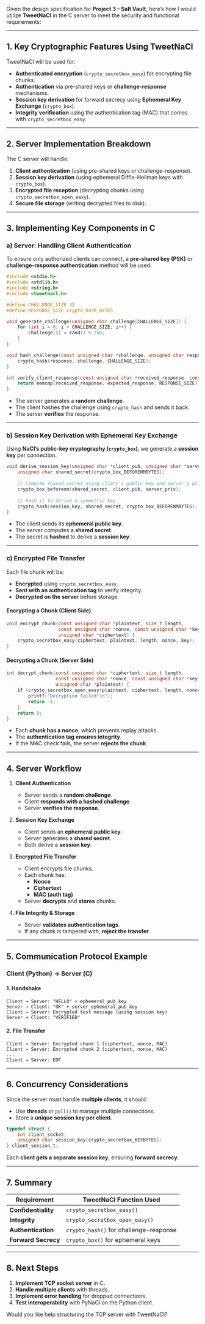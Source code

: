 Given the design specification for **Project 3 – Salt Vault**, here’s how I would utilize **TweetNaCl** in the C server to meet the security and functional requirements:

---

## **1. Key Cryptographic Features Using TweetNaCl**

TweetNaCl will be used for:

- **Authenticated encryption** (`crypto_secretbox_easy`) for encrypting file chunks.
- **Authentication** via pre-shared keys or **challenge-response** mechanisms.
- **Session key derivation** for forward secrecy using **Ephemeral Key Exchange** (`crypto_box`).
- **Integrity verification** using the authentication tag (MAC) that comes with `crypto_secretbox_easy`.

---

## **2. Server Implementation Breakdown**

The C server will handle:

1. **Client authentication** (using pre-shared keys or challenge-response).
2. **Session key derivation** (using ephemeral Diffie-Hellman keys with `crypto_box`).
3. **Encrypted file reception** (decrypting chunks using `crypto_secretbox_open_easy`).
4. **Secure file storage** (writing decrypted files to disk).

---

## **3. Implementing Key Components in C**

### **a) Server: Handling Client Authentication**

To ensure only authorized clients can connect, a **pre-shared key (PSK)** or **challenge-response authentication** method will be used.

```c
#include <stdio.h>
#include <stdlib.h>
#include <string.h>
#include <tweetnacl.h>

#define CHALLENGE_SIZE 32
#define RESPONSE_SIZE crypto_hash_BYTES

void generate_challenge(unsigned char challenge[CHALLENGE_SIZE]) {
    for (int i = 0; i < CHALLENGE_SIZE; i++) {
        challenge[i] = rand() % 256;
    }
}

void hash_challenge(const unsigned char *challenge, unsigned char response[RESPONSE_SIZE]) {
    crypto_hash(response, challenge, CHALLENGE_SIZE);
}

int verify_client_response(const unsigned char *received_response, const unsigned char *expected_response) {
    return memcmp(received_response, expected_response, RESPONSE_SIZE) == 0;
}
```

- The server generates a **random challenge**.
- The client hashes the challenge using `crypto_hash` and sends it back.
- The server **verifies** the response.

---

### **b) Session Key Derivation with Ephemeral Key Exchange**

Using **NaCl’s public-key cryptography (`crypto_box`)**, we generate a **session key** per connection.

```c
void derive_session_key(unsigned char *client_pub, unsigned char *server_priv, unsigned char *session_key) {
    unsigned char shared_secret[crypto_box_BEFORENMBYTES];
    
    // Compute shared secret using client's public key and server's private key
    crypto_box_beforenm(shared_secret, client_pub, server_priv);
    
    // Hash it to derive a symmetric key
    crypto_hash(session_key, shared_secret, crypto_box_BEFORENMBYTES);
}
```

- The client sends its **ephemeral public key**.
- The server computes a **shared secret**.
- The secret is **hashed** to derive a **session key**.

---

### **c) Encrypted File Transfer**

Each file chunk will be:

- **Encrypted** using `crypto_secretbox_easy`.
- **Sent with an authentication tag** to verify integrity.
- **Decrypted on the server** before storage.

#### **Encrypting a Chunk (Client Side)**

```c
void encrypt_chunk(const unsigned char *plaintext, size_t length,
                   const unsigned char *nonce, const unsigned char *key,
                   unsigned char *ciphertext) {
    crypto_secretbox_easy(ciphertext, plaintext, length, nonce, key);
}
```

#### **Decrypting a Chunk (Server Side)**

```c
int decrypt_chunk(const unsigned char *ciphertext, size_t length,
                  const unsigned char *nonce, const unsigned char *key,
                  unsigned char *plaintext) {
    if (crypto_secretbox_open_easy(plaintext, ciphertext, length, nonce, key) != 0) {
        printf("Decryption failed!\n");
        return -1;
    }
    return 0;
}
```

- Each **chunk has a nonce**, which prevents replay attacks.
- The **authentication tag ensures integrity**.
- If the MAC check fails, the server **rejects the chunk**.

---

## **4. Server Workflow**

1. **Client Authentication**
   - Server sends a **random challenge**.
   - Client **responds with a hashed challenge**.
   - Server **verifies the response**.

2. **Session Key Exchange**
   - Client sends an **ephemeral public key**.
   - Server generates a **shared secret**.
   - Both derive a **session key**.

3. **Encrypted File Transfer**
   - Client encrypts file chunks.
   - Each chunk has:
     - **Nonce**
     - **Ciphertext**
     - **MAC (auth tag)**
   - Server **decrypts** and **stores** chunks.

4. **File Integrity & Storage**
   - Server **validates authentication tags**.
   - If any chunk is tampered with, **reject the transfer**.

---

## **5. Communication Protocol Example**

### **Client (Python) → Server (C)**

#### **1. Handshake**

```
Client → Server: "HELLO" + ephemeral_pub_key
Server → Client: "OK" + server_ephemeral_pub_key
Client → Server: Encrypted test message (using session key)
Server → Client: "VERIFIED"
```

#### **2. File Transfer**

```
Client → Server: Encrypted chunk 1 (ciphertext, nonce, MAC)
Client → Server: Encrypted chunk 2 (ciphertext, nonce, MAC)
...
Client → Server: EOF
```

---

## **6. Concurrency Considerations**

Since the server must handle **multiple clients**, it should:

- Use **threads** or `poll()` to manage multiple connections.
- Store a **unique session key per client**.

```c
typedef struct {
    int client_socket;
    unsigned char session_key[crypto_secretbox_KEYBYTES];
} client_session_t;
```

Each **client gets a separate session key**, ensuring **forward secrecy**.

---

## **7. Summary**

| **Requirement**      | **TweetNaCl Function Used**       |
|---------------------|--------------------------------|
| **Confidentiality** | `crypto_secretbox_easy()`      |
| **Integrity**       | `crypto_secretbox_open_easy()` |
| **Authentication**  | `crypto_hash()` for challenge-response |
| **Forward Secrecy** | `crypto_box()` for ephemeral keys |

---

## **8. Next Steps**

1. **Implement TCP socket server** in C.
2. **Handle multiple clients** with threads.
3. **Implement error handling** for dropped connections.
4. **Test interoperability** with PyNaCl on the Python client.

Would you like help structuring the TCP server with TweetNaCl?
